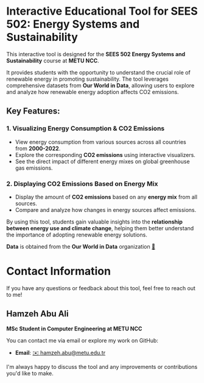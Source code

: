 # Interactive Educational Tool for SEES 502: Energy Systems and Sustainability

This interactive tool is designed for the **SEES 502 Energy Systems and Sustainability** course at **METU NCC**.

It provides students with the opportunity to understand the crucial role of renewable energy in promoting sustainability. The tool leverages comprehensive datasets from **Our World in Data**, allowing users to explore and analyze how renewable energy adoption affects CO2 emissions.

## Key Features:

### 1. Visualizing Energy Consumption & CO2 Emissions
- View energy consumption from various sources across all countries from **2000-2022**.
- Explore the corresponding **CO2 emissions** using interactive visualizers.
- See the direct impact of different energy mixes on global greenhouse gas emissions.

### 2. Displaying CO2 Emissions Based on Energy Mix
- Display the amount of **CO2 emissions** based on any **energy mix** from all sources.
- Compare and analyze how changes in energy sources affect emissions.

By using this tool, students gain valuable insights into the **relationship between energy use and climate change**, helping them better understand the importance of adopting renewable energy solutions.

**Data** is obtained from the **Our World in Data** organization [🔗](https://ourworldindata.org/)


# Contact Information

If you have any questions or feedback about this tool, feel free to reach out to me!

## Hamzeh Abu Ali
**MSc Student in Computer Engineering at METU NCC**

You can contact me via email or explore my work on GitHub:

- **Email**: [✉️ hamzeh.abu@metu.edu.tr](mailto:hamzeh.abu@metu.edu.tr)


I'm always happy to discuss the tool and any improvements or contributions you'd like to make.
